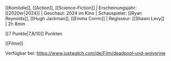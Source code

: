 
[[Komödie]], [[Action]], [[Science-Fiction]] | Erscheinungsjahr: [[2020er|2024]] | Geschaut: 2024 im Kino | Schauspieler: [[Ryan Reynolds]], [[Hugh Jackman]], [[Emma Corrin]] | Regisseur: [[Shawn Levy]] | 2h 8min

[[7 Punkte|7,8/10]] Punkten


[[Filme]]

Verfügbar bei: https://www.justwatch.com/de/Film/deadpool-und-wolverine